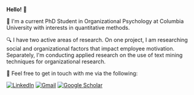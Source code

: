 
**Hello!** :wave:

🏫 I'm a current PhD Student in Organizational Psychology at Columbia University with interests in quantitative methods.

:mag: I have two active areas of research. On one project, I am researching social and organizational factors that impact employee motivation. Separately, I'm conducting applied research on the use of text mining techniques for organizational research. 

:busts_in_silhouette: Feel free to get in touch with me via the following:  

[![LinkedIn](https://img.shields.io/badge/linkedin-connect-blue.svg)](https://www.linkedin.com/in/gian-zlupko-5b34336b/)  [![Gmail](https://img.shields.io/badge/gmail-email-brightgreen.svg)](mailto:gianzlupko@gmail.com) [![Google Scholar](https://img.shields.io/badge/google-scholar-blue.svg)](https://scholar.google.com/citations?user=3A2WaDkAAAAJ&hl=en)

